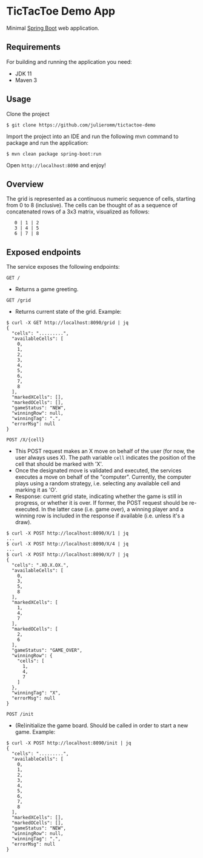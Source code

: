 # TicTacToe Demo App

Minimal [Spring Boot](http://projects.spring.io/spring-boot/) web application.

## Requirements

For building and running the application you need:

- JDK 11
- Maven 3

## Usage

Clone the project

```
$ git clone https://github.com/julieromm/tictactoe-demo
```

Import the project into an IDE and run the following mvn command to package and run the application:

```
$ mvn clean package spring-boot:run
```

Open `http://localhost:8090` and enjoy!

## Overview

The grid is represented as a continuous numeric sequence of cells, starting from 0 to 8 (inclusive).  The cells can be thought of as a sequence of concatenated rows of a 3x3 matrix, visualized as follows:
```
   0 | 1 | 2
   3 | 4 | 5
   6 | 7 | 8
```

## Exposed endpoints

The service exposes the following endpoints:

`GET /`

* Returns a game greeting.

`GET /grid`

* Returns current state of the grid.  Example:

```
$ curl -X GET http://localhost:8090/grid | jq
{
  "cells": ".........",
  "availableCells": [
    0,
    1,
    2,
    3,
    4,
    5,
    6,
    7,
    8
  ],
  "markedXCells": [],
  "markedOCells": [],
  "gameStatus": "NEW",
  "winningRow": null,
  "winningTag": ".",
  "errorMsg": null
}

```

`POST /X/{cell}`

* This POST request makes an X move on behalf of the user (for now, the user always uses X).  The path variable `cell` indicates the position of the cell that should be marked with 'X'.
* Once the designated move is validated and executed, the services executes a move on behalf of the "computer".  Currently, the computer plays using a random strategy, i.e. selecting any available cell and marking it as 'O'.
* Response: current grid state, indicating whether the game is still in progress, or whether it is over. If former, the POST request should be re-executed. In the latter case (i.e. game over), a winning player and a winning row is included in the response if available (i.e. unless it's a draw).

``` 
$ curl -X POST http://localhost:8090/X/1 | jq
...
$ curl -X POST http://localhost:8090/X/4 | jq
...
$ curl -X POST http://localhost:8090/X/7 | jq
{
  "cells": ".XO.X.OX.",
  "availableCells": [
    0,
    3,
    5,
    8
  ],
  "markedXCells": [
    1,
    4,
    7
  ],
  "markedOCells": [
    2,
    6
  ],
  "gameStatus": "GAME_OVER",
  "winningRow": {
    "cells": [
      1,
      4,
      7
    ]
  },
  "winningTag": "X",
  "errorMsg": null
}
```

`POST /init`

* (Re)initialize the game board. Should be called in order to start a new game. Example:

``` 
$ curl -X POST http://localhost:8090/init | jq
{
  "cells": ".........",
  "availableCells": [
    0,
    1,
    2,
    3,
    4,
    5,
    6,
    7,
    8
  ],
  "markedXCells": [],
  "markedOCells": [],
  "gameStatus": "NEW",
  "winningRow": null,
  "winningTag": ".",
  "errorMsg": null
}
```

